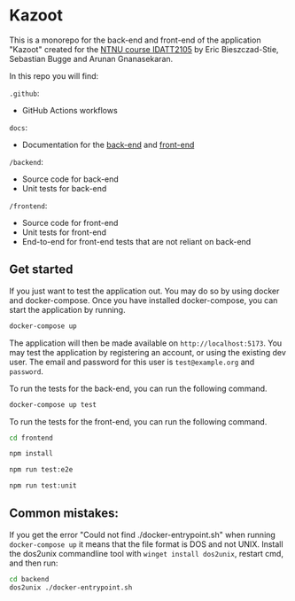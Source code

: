# Kazoot

This is a monorepo for the back-end and front-end of the application
"Kazoot" created for the [NTNU course IDATT2105](https://www.ntnu.no/studier/emner/IDATT210) by
Eric Bieszczad-Stie, Sebastian Bugge and Arunan Gnanasekaran.

In this repo you will find:

`.github`:

- GitHub Actions workflows

`docs`:

- Documentation for the [back-end](./docs/backend.md) and [front-end](./docs/frontend.md)

`/backend`:

- Source code for back-end
- Unit tests for back-end

`/frontend`:

- Source code for front-end
- Unit tests for front-end
- End-to-end for front-end tests that are not reliant on back-end

## Get started

If you just want to test the application out. You may do so by using docker and
docker-compose. Once you have installed docker-compose, you can start the
application by running.

```bash
docker-compose up
```

The application will then be made available on `http://localhost:5173`. You may
test the application by registering an account, or using the existing dev user.
The email and password for this user is `test@example.org` and `password`.

To run the tests for the back-end, you can run the following command.

```bash
docker-compose up test
```

To run the tests for the front-end, you can run the following command.

```bash
cd frontend

npm install

npm run test:e2e

npm run test:unit
```

## Common mistakes:

If you get the error "Could not find ./docker-entrypoint.sh" when running `docker-compose up`
it means that the file format is DOS and not UNIX. Install the dos2unix commandline
tool with `winget install dos2unix`, restart cmd, and then run:

```bash
cd backend
dos2unix ./docker-entrypoint.sh
```
